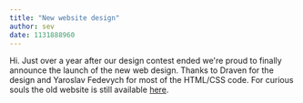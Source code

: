 ```yaml
---
title: "New website design"
author: sev
date: 1131888960
---
```


Hi. Just over a year after our design contest ended we're proud to finally announce the launch of the new web design. Thanks to Draven for the design and Yaroslav Fedevych for most of the HTML/CSS code. For curious souls the old website is still available [here](/old/).
